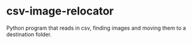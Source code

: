 # csv-image-relocator
Python program that reads in csv, finding images and moving them to a destination folder. 
